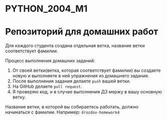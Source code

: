 # PYTHON_2004_M1
# Репозиторий для домашних работ

Для каждого студента создана отдельная ветка, название ветки соответствует фамилии.

Процесс выполнения домашних заданий:

1. От своей ветки(ветка, которая соответствует фамилии) вы создаете новую и выполняете в ней упражнения из домашнего задания.
2. После выполнения задания делаете `push` вашей ветки.
3. На GitHub делаете `pull request`.
4. Я проверяю код, и в случае выполнения ДЗ мержу в вашу основную ветку.

Название ветки, в которой вы собираетесь работать, должно начинаться с фамилии. Например: `drozdov-homework4`
